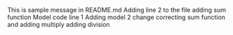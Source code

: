 This is sample message in README.md
Adding line 2 to the file
adding sum function
Model code line 1
Adding model 2 change
correcting sum function and adding multiply
adding division